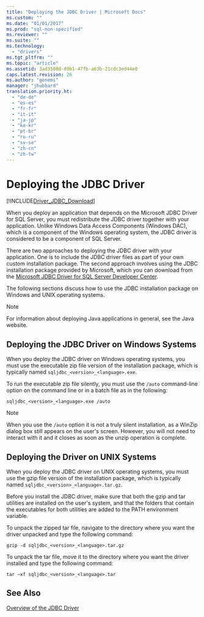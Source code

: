 ```yaml
---
title: "Deploying the JDBC Driver | Microsoft Docs"
ms.custom: ""
ms.date: "01/01/2017"
ms.prod: "sql-non-specified"
ms.reviewer: ""
ms.suite: ""
ms.technology: 
  - "drivers"
ms.tgt_pltfrm: ""
ms.topic: "article"
ms.assetid: 3ad3508d-d9b1-47fb-a63b-21cdc3ed44e0
caps.latest.revision: 26
ms.author: "genemi"
manager: "jhubbard"
translation.priority.ht: 
  - "de-de"
  - "es-es"
  - "fr-fr"
  - "it-it"
  - "ja-jp"
  - "ko-kr"
  - "pt-br"
  - "ru-ru"
  - "sv-se"
  - "zh-cn"
  - "zh-tw"
---
```

# Deploying the JDBC Driver
[!INCLUDE[Driver_JDBC_Download](../../connect/jdbc/includes)]

  When you deploy an application that depends on the Microsoft JDBC Driver for SQL Server, you must redistribute the JDBC driver together with your application. Unlike Windows Data Access Components (Windows DAC), which is a component of the Windows operating system, the JDBC driver is considered to be a component of SQL Server.  
  
 There are two approaches to deploying the JDBC driver with your application. One is to include the JDBC driver files as part of your own custom installation package. The second approach involves using the JDBC installation package provided by Microsoft, which you can download from the [Microsoft JDBC Driver for SQL Server Developer Center](http://go.microsoft.com/fwlink/?LinkId=70166).  
  
 The following sections discuss how to use the JDBC installation package on Windows and UNIX operating systems.  
  
> [!NOTE]  
>  For information about deploying Java applications in general, see the Java website.  
  
## Deploying the JDBC Driver on Windows Systems  
 When you deploy the JDBC driver on Windows operating systems, you must use the executable zip file version of the installation package, which is typically named `sqljdbc_<version>_<language>.exe`.  
  
 To run the executable zip file silently, you must use the `/auto` command-line option on the command line or in a batch file as in the following:  
  
 `sqljdbc_<version>_<language>.exe /auto`  
  
> [!NOTE]  
>  When you use the `/auto` option it is not a truly silent installation, as a WinZip dialog box still appears on the user's screen. However, you will not need to interact with it and it closes as soon as the unzip operation is complete.  
  
## Deploying the Driver on UNIX Systems  
 When you deploy the JDBC driver on UNIX operating systems, you must use the gzip file version of the installation package, which is typically named `sqljdbc_<version>_<language>.tar.gz`.  
  
 Before you install the JDBC driver, make sure that both the gzip and tar utilities are installed on the user's system, and that the folders that contain the executables for both utilities are added to the PATH environment variable.  
  
 To unpack the zipped tar file, navigate to the directory where you want the driver unpacked and type the following command:  
  
 `gzip -d sqljdbc_<version>_<language>.tar.gz`  
  
 To unpack the tar file, move it to the directory where you want the driver installed and type the following command:  
  
 `tar –xf sqljdbc_<version>_<language>.tar`  
  
## See Also  
 [Overview of the JDBC Driver](../../connect/jdbc/overview-of-the-jdbc-driver.md)  
  
  